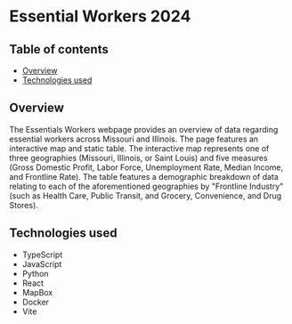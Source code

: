 # Essential Workers 2024

## Table of contents

- [Overview](#overview)
- [Technologies used](#technologies-used)

## Overview

The Essentials Workers webpage provides an overview of data regarding essential workers across Missouri and Illinois. The page features an interactive map and static table. The interactive map represents one of three geographies (Missouri, Illinois, or Saint Louis) and five measures (Gross Domestic Profit, Labor Force, Unemployment Rate, Median Income, and Frontline Rate). The table features a demographic breakdown of data relating to each of the aforementioned geographies by "Frontline Industry" (such as Health Care, Public Transit, and Grocery, Convenience, and Drug Stores).

## Technologies used

- TypeScript
- JavaScript
- Python
- React
- MapBox
- Docker
- Vite
